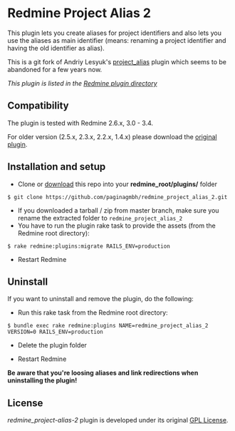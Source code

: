 Redmine Project Alias 2
=======================

This plugin lets you create aliases for project identifiers and also lets you use the aliases as main identifier (means: renaming a project identifier and having the old identifier as alias).

This is a git fork of Andriy Lesyuk's [project_alias](http://projects.andriylesyuk.com/projects/project-alias) plugin which seems to be abandoned for a few years now.

*This plugin is listed in the [Redmine plugin directory](http://www.redmine.org/plugins/redmine_project_alias_2)*


Compatibility
-------------

The plugin is tested with Redmine 2.6.x, 3.0 - 3.4.

For older version (2.5.x, 2.3.x, 2.2.x, 1.4.x) please download the [original plugin](http://www.redmine.org/plugins/project_alias2).


Installation and setup
----------------------

* Clone or [download](https://github.com/paginagmbh/redmine_project-alias-2/releases) this repo into your **redmine_root/plugins/** folder
```
$ git clone https://github.com/paginagmbh/redmine_project_alias_2.git
```
* If you downloaded a tarball / zip from master branch, make sure you rename the extracted folder to `redmine_project_alias_2`
* You have to run the plugin rake task to provide the assets (from the Redmine root directory):
```
$ rake redmine:plugins:migrate RAILS_ENV=production
```
* Restart Redmine

Uninstall
---------

If you want to uninstall and remove the plugin, do the following:


* Run this rake task from the Redmine root directory:
```
$ bundle exec rake redmine:plugins NAME=redmine_project_alias_2 VERSION=0 RAILS_ENV=production
```

* Delete the plugin folder

* Restart Redmine

**Be aware that you're loosing aliases and link redirections when uninstalling the plugin!**


License
-------

*redmine_project-alias-2* plugin is developed under its original [GPL License](LICENCE).
